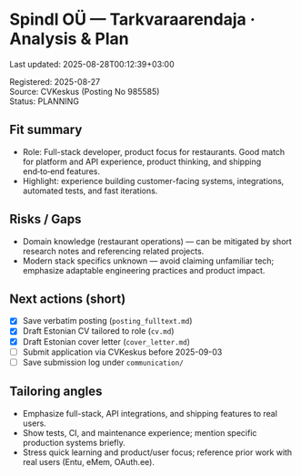 # Spindl OÜ — Tarkvaraarendaja · Analysis & Plan

Last updated: 2025-08-28T00:12:39+03:00

Registered: 2025-08-27  
Source: CVKeskus (Posting No 985585)  
Status: PLANNING

## Fit summary

- Role: Full-stack developer, product focus for restaurants. Good match for platform and API experience, product thinking, and shipping end‑to‑end features.
- Highlight: experience building customer-facing systems, integrations, automated tests, and fast iterations.

## Risks / Gaps

- Domain knowledge (restaurant operations) — can be mitigated by short research notes and referencing related projects.
- Modern stack specifics unknown — avoid claiming unfamiliar tech; emphasize adaptable engineering practices and product impact.

## Next actions (short)

- [x] Save verbatim posting (`posting_fulltext.md`)
- [x] Draft Estonian CV tailored to role (`cv.md`)
- [x] Draft Estonian cover letter (`cover_letter.md`)
- [ ] Submit application via CVKeskus before 2025-09-03
- [ ] Save submission log under `communication/`

## Tailoring angles

- Emphasize full-stack, API integrations, and shipping features to real users.
- Show tests, CI, and maintenance experience; mention specific production systems briefly.
- Stress quick learning and product/user focus; reference prior work with real users (Entu, eMem, OAuth.ee).
